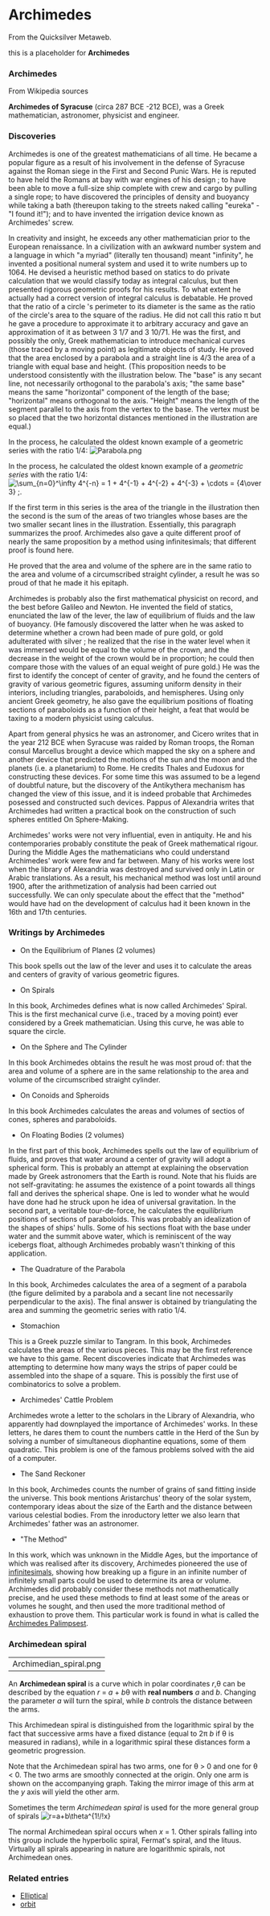 
# Archimedes

From the Quicksilver Metaweb.

this is a placeholder for **Archimedes**
### Archimedes


From Wikipedia sources

**Archimedes of Syracuse** (circa 287 BCE -212 BCE), was a Greek mathematician, astronomer, physicist and engineer. 

### Discoveries

 
Archimedes is one of the greatest mathematicians of all time. He became a popular figure as a result of his involvement in the defense of Syracuse against the Roman siege in the First and Second Punic Wars. He is reputed to have held the Romans at bay with war engines of his design ; to have been able to move a full-size ship complete with crew and cargo by pulling a single rope; to have discovered the principles of density and buoyancy while taking a bath (thereupon taking to the streets naked calling "eureka" - "I found it!"); and to have invented the irrigation device known as Archimedes' screw. 

In creativity and insight, he exceeds any other mathematician prior to the European renaissance. In a civilization with an awkward number system and a language in which "a myriad" (literally ten thousand) meant "infinity", he invented a positional numeral system and used it to write numbers up to 1064. He devised a heuristic method based on statics to do private calculation that we would classify today as integral calculus, but then presented rigorous geometric proofs for his results. To what extent he actually had a correct version of integral calculus is debatable. He proved that the ratio of a circle 's perimeter to its diameter is the same as the ratio of the circle's area to the square of the radius. He did not call this ratio π but he gave a procedure to approximate it to arbitrary accuracy and gave an approximation of it as between 3 1/7 and 3 10/71. He was the first, and possibly the only, Greek mathematician to introduce mechanical curves (those traced by a moving point) as legitimate objects of study. He proved that the area enclosed by a parabola and a straight line is 4/3 the area of a triangle with equal base and height. (This proposition needs to be understood consistently with the illustration below. The "base" is any secant line, not necessarily orthogonal to the parabola's axis; "the same base" means the same "horizontal" component of the length of the base; "horizontal" means orthogonal to the axis. "Height" means the length of the segment parallel to the axis from the vertex to the base. The vertex must be so placed that the two horizontal distances mentioned in the illustration are equal.) 

In the process, he calculated the oldest known example of a geometric series with the ratio 1/4: ![Parabola.png](/images/Parabola.png)  


In the process, he calculated the oldest known example of a *geometric series* with the ratio 1/4:
![ \sum_{n=0}^\infty 4^{-n} = 1 + 4^{-1} + 4^{-2} + 4^{-3} + \cdots = {4\over 3} \;. ](/web/20060725171038im_/http://www.metaweb.com/wiki/upload/math/e9536b14f759bdb301399dc41be5c168.png)

If the first term in this series is the area of the triangle in the illustration then the second is the sum of the areas of two triangles whose bases are the two smaller secant lines in the illustration. Essentially, this paragraph summarizes the proof. Archimedes also gave a quite different proof of nearly the same proposition by a method using infinitesimals; that different proof is found here. 

He proved that the area and volume of the sphere are in the same ratio to the area and volume of a circumscribed straight cylinder, a result he was so proud of that he made it his epitaph. 

Archimedes is probably also the first mathematical physicist on record, and the best before Galileo and Newton. He invented the field of statics, enunciated the law of the lever, the law of equilibrium of fluids and the law of buoyancy. (He famously discovered the latter when he was asked to determine whether a crown had been made of pure gold, or gold adulterated with silver ; he realized that the rise in the water level when it was immersed would be equal to the volume of the crown, and the decrease in the weight of the crown would be in proportion; he could then compare those with the values of an equal weight of pure gold.) He was the first to identify the concept of center of gravity, and he found the centers of gravity of various geometric figures, assuming uniform density in their interiors, including triangles, paraboloids, and hemispheres. Using only ancient Greek geometry, he also gave the equilibrium positions of floating sections of paraboloids as a function of their height, a feat that would be taxing to a modern physicist using calculus. 

Apart from general physics he was an astronomer, and Cicero writes that in the year 212 BCE when Syracuse was raided by Roman troops, the Roman consul Marcellus brought a device which mapped the sky on a sphere and another device that predicted the motions of the sun and the moon and the planets (i.e. a planetarium) to Rome. He credits Thales and Eudoxus for constructing these devices. For some time this was assumed to be a legend of doubtful nature, but the discovery of the Antikythera mechanism has changed the view of this issue, and it is indeed probable that Archimedes posessed and constructed such devices. Pappus of Alexandria writes that Archimedes had written a practical book on the construction of such spheres entitled On Sphere-Making. 

Archimedes' works were not very influential, even in antiquity. He and his contemporaries probably constitute the peak of Greek mathematical rigour. During the Middle Ages the mathematicians who could understand Archimedes' work were few and far between. Many of his works were lost when the library of Alexandria was destroyed and survived only in Latin or Arabic translations. As a result, his mechanical method was lost until around 1900, after the arithmetization of analysis had been carried out successfully. We can only speculate about the effect that the "method" would have had on the development of calculus had it been known in the 16th and 17th centuries. 

### Writings by Archimedes


* On the Equilibrium of Planes (2 volumes)

This book spells out the law of the lever and uses it to calculate the areas and centers of gravity of various geometric figures. 
* On Spirals

In this book, Archimedes defines what is now called Archimedes' Spiral. This is the first mechanical curve (i.e., traced by a moving point) ever considered by a Greek mathematician. Using this curve, he was able to square the circle. 
* On the Sphere and The Cylinder

In this book Archimedes obtains the result he was most proud of: that the area and volume of a sphere are in the same relationship to the area and volume of the circumscribed straight cylinder. 
* On Conoids and Spheroids

In this book Archimedes calculates the areas and volumes of sectios of cones, spheres and paraboloids. 
* On Floating Bodies (2 volumes)

In the first part of this book, Archimedes spells out the law of equilibrium of fluids, and proves that water around a center of gravity will adopt a spherical form. This is probably an attempt at explaining the observation made by Greek astronomers that the Earth is round. Note that his fluids are not self-gravitating: he assumes the existence of a point towards all things fall and derives the spherical shape. One is led to wonder what he would have done had he struck upon he idea of universal gravitation.
In the second part, a veritable tour-de-force, he calculates the equilibrium positions of sections of paraboloids. This was probably an idealization of the shapes of ships' hulls. Some of his sections float with the base under water and the summit above water, which is reminiscent of the way icebergs float, although Archimedes probably wasn't thinking of this application.
* The Quadrature of the Parabola

In this book, Archimedes calculates the area of a segment of a parabola (the figure delimited by a parabola and a secant line not necessarily perpendicular to the axis). The final answer is obtained by triangulating the area and summing the geometric series with ratio 1/4. 
* Stomachion

This is a Greek puzzle similar to Tangram. In this book, Archimedes calculates the areas of the various pieces. This may be the first reference we have to this game. Recent discoveries indicate that Archimedes was attempting to determine how many ways the strips of paper could be assembled into the shape of a square. This is possibly the first use of combinatorics to solve a problem.
* Archimedes' Cattle Problem

Archimedes wrote a letter to the scholars in the Library of Alexandria, who apparently had downplayed the importance of Archimedes' works. In these letters, he dares them to count the numbers cattle in the Herd of the Sun by solving a number of simultaneous diophantine equations, some of them quadratic. This problem is one of the famous problems solved with the aid of a computer. 
* The Sand Reckoner

In this book, Archimedes counts the number of grains of sand fitting inside the universe. This book mentions Aristarchus' theory of the solar system, contemporary ideas about the size of the Earth and the distance between various celestial bodies. From the inroductory letter we also learn that Archimedes' father was an astronomer.
* "The Method"

In this work, which was unknown in the Middle Ages, but the importance of which was realised after its discovery, Archimedes pioneered the use of [infinitesimals](/infinitesimal), showing how breaking up a figure in an infinite number of infinitely small parts could be used to determine its area or volume. Archimedes did probably consider these methods not mathematically precise, and he used these methods to find at least some of the areas or volumes he sought, and then used the more traditional method of exhaustion to prove them. This particular work is found in what is called the [Archimedes Palimpsest](/archimedes-palimpsest). 

### Archimedean spiral




|  |
| --- |
| Archimedian_spiral.png |


An **Archimedean spiral** is a curve which in polar coordinates *r*,θ can be described by the equation
*r* = *a* + *b*θ
with **real numbers** *a* and *b*. Changing the parameter *a* will turn the spiral, while *b* controls the distance between the arms.

This Archimedean spiral is distinguished from the logarithmic spiral by the fact that successive arms have a fixed distance (equal to 2π *b* if θ is measured in radians), while in a logarithmic spiral these distances form a geometric progression. 

Note that the Archimedean spiral has two arms, one for θ > 0 and one for θ < 0. The two arms are smoothly connected at the origin. Only one arm is shown on the accompanying graph. Taking the mirror image of this arm at the *y* axis will yield the other arm.

Sometimes the term *Archimedean spiral* is used for the more general group of spirals
![r=a+b\theta^{1\!/\!x}](/web/20060725171038im_/http://www.metaweb.com/wiki/upload/math/e568f4121f695d7a7a209d5ff2b14e54.png)

The normal Archimedean spiral occurs when *x* = 1. Other spirals falling into this group include the hyperbolic spiral, Fermat's spiral, and the lituus. Virtually all spirals appearing in nature are logarithmic spirals, not Archimedean ones.

### Related entries


* [Elliptical](/elliptical)
* [orbit](/orbit)
